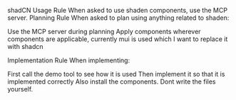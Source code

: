 shadCN Usage Rule
When asked to use shaden components, use the MCP server.
Planning Rule
When asked to plan using anything related to shaden:

Use the MCP server during planning
Apply components wherever components are applicable, currently mui is used which I want to replace it with shadcn

Implementation Rule
When implementing:

First call the demo tool to see how it is used
Then implement it so that it is implemented correctly
Also install the components. Dont write the files yourself.